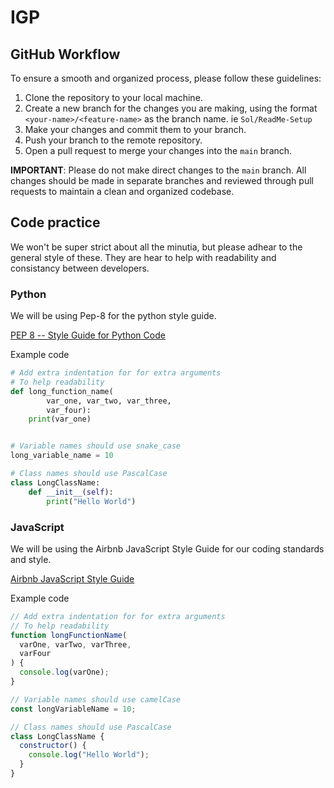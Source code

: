 # IGP

## GitHub Workflow

To ensure a smooth and organized process, please follow these guidelines:

1. Clone the repository to your local machine.
2. Create a new branch for the changes you are making, using the format `<your-name>/<feature-name>` as the branch name. ie `Sol/ReadMe-Setup`
3. Make your changes and commit them to your branch.
4. Push your branch to the remote repository.
5. Open a pull request to merge your changes into the `main` branch.

**IMPORTANT**: Please do not make direct changes to the `main` branch. All changes should be made in separate branches and reviewed through pull requests to maintain a clean and organized codebase.

## Code practice
We won't be super strict about all the minutia, but please adhear to the general style of these. They are hear to help with readability and consistancy between developers.

### Python
We will be using Pep-8 for the python style guide.

[PEP 8 -- Style Guide for Python Code](https://peps.python.org/pep-0008/)

Example code
```python
# Add extra indentation for for extra arguments
# To help readability
def long_function_name(
        var_one, var_two, var_three,
        var_four):
    print(var_one)


# Variable names should use snake_case
long_variable_name = 10

# Class names should use PascalCase
class LongClassName:
    def __init__(self):
        print("Hello World")
```

### JavaScript
We will be using the Airbnb JavaScript Style Guide for our coding standards and style.

[Airbnb JavaScript Style Guide](https://github.com/airbnb/javascript)

Example code
```javascript
// Add extra indentation for for extra arguments
// To help readability
function longFunctionName(
  varOne, varTwo, varThree,
  varFour
) {
  console.log(varOne);
}

// Variable names should use camelCase
const longVariableName = 10;

// Class names should use PascalCase
class LongClassName {
  constructor() {
    console.log("Hello World");
  }
}
```
